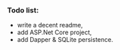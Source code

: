 ### Todo list:
- write a decent readme,
- add ASP.Net Core project,
- add Dapper & SQLite persistence.